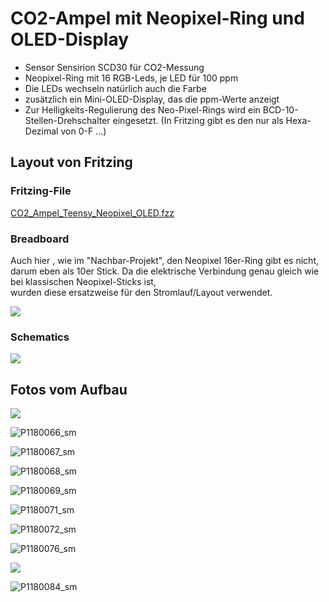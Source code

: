 # CO2-Ampel mit Neopixel-Ring und OLED-Display


* Sensor Sensirion SCD30 für CO2-Messung
* Neopixel-Ring mit 16 RGB-Leds, je LED für 100 ppm
* Die LEDs wechseln natürlich auch die Farbe
* zusätzlich ein Mini-OLED-Display, das die ppm-Werte anzeigt
* Zur Helligkeits-Regulierung des Neo-Pixel-Rings wird ein BCD-10-Stellen-Drehschalter eingesetzt.
  (In Fritzing gibt es den nur als Hexa-Dezimal von 0-F ...)


## Layout von Fritzing 

### Fritzing-File

[CO2_Ampel_Teensy_Neopixel_OLED.fzz](pics/CO2_Ampel_Teensy_Neopixel_OLED.fzz)

### Breadboard

Auch hier , wie im "Nachbar-Projekt", den Neopixel 16er-Ring gibt es nicht, darum eben als 10er Stick.
Da die elektrische Verbindung genau gleich wie bei klassischen Neopixel-Sticks ist,   
wurden diese ersatzweise für den Stromlauf/Layout verwendet.

![](pics/CO2_Ampel_Teensy_Neopixel_OLED_bb.png)

### Schematics

  ![](pics/CO2_Ampel_Teensy_Neopixel_OLED_schem.png)



## Fotos vom Aufbau

![](pics/P1180025_sm.jpg)

![P1180066_sm](pics/P1180066_sm.jpg)

![P1180067_sm](pics/P1180067_sm.jpg)

![P1180068_sm](pics/P1180068_sm.jpg)

![P1180069_sm](pics/P1180069_sm.jpg)

![P1180071_sm](pics/P1180071_sm.jpg)

![P1180072_sm](pics/P1180072_sm.jpg)

![P1180076_sm](pics/P1180076_sm.jpg)

![](pics/P1180080_sm.jpg)

![P1180084_sm](pics/P1180084_sm.jpg)